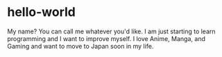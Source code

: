 # hello-world
My name? You can call me whatever you'd like. I am just starting to learn programming and I want to improve myself. I love Anime, Manga, and Gaming and want to move to Japan soon in my life.
